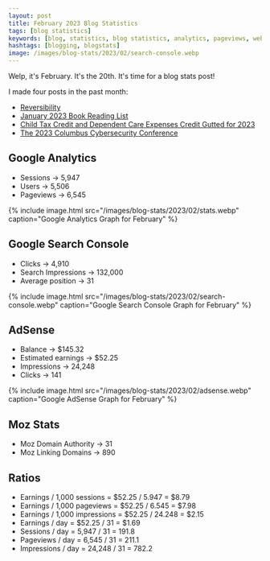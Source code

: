 ```yaml
---
layout: post
title: February 2023 Blog Statistics
tags: [blog statistics]
keywords: [blog, statistics, blog statistics, analytics, pageviews, webmaster, webmaster tools, alexa, google]
hashtags: [blogging, blogstats]
image: /images/blog-stats/2023/02/search-console.webp
---
```


Welp, it's February. It's the 20th. It's time for a blog stats post!

I made four posts in the past month:

* [Reversibility](https://www.joehxblog.com/reversibility/)
* [January 2023 Book Reading List](https://www.joehxblog.com/january-2023-book-reading-list/)
* [Child Tax Credit and Dependent Care Expenses Credit Gutted for 2023](https://www.joehxblog.com/child-tax-credit-and-dependent-care-expenses-credit-gutted-for-2023/)
* [The 2023 Columbus Cybersecurity Conference](https://www.joehxblog.com/the-2023-columbus-cybersecurity-conference/)

## Google Analytics

* Sessions &rarr; 5,947
* Users &rarr; 5,506
* Pageviews &rarr; 6,545

{% include image.html src="/images/blog-stats/2023/02/stats.webp" caption="Google Analytics Graph for February" %}

## Google Search Console

* Clicks &rarr; 4,910
* Search Impressions &rarr; 132,000
* Average position &rarr; 31

{% include image.html src="/images/blog-stats/2023/02/search-console.webp" caption="Google Search Console Graph for February" %}

## AdSense

* Balance &rarr; $145.32
* Estimated earnings &rarr; $52.25
* Impressions &rarr; 24,248
* Clicks &rarr; 141

{% include image.html src="/images/blog-stats/2023/02/adsense.webp" caption="Google AdSense Graph for February" %}

## Moz Stats

* Moz Domain Authority &rarr; 31
* Moz Linking Domains &rarr; 890

## Ratios

* Earnings / 1,000 sessions = $52.25 / 5.947 = $8.79
* Earnings / 1,000 pageviews = $52.25 / 6.545 = $7.98
* Earnings / 1,000 impressions = $52.25 / 24.248 = $2.15
* Earnings / day = $52.25 / 31 = $1.69
* Sessions / day = 5,947 / 31 = 191.8
* Pageviews / day = 6,545 / 31 = 211.1
* Impressions / day = 24,248 / 31 = 782.2